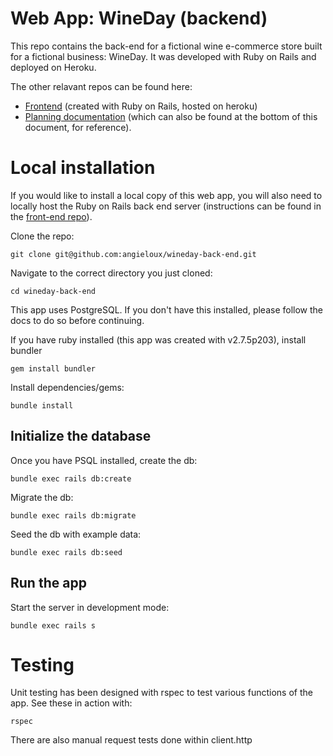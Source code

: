 # Web App: WineDay (backend)

This repo contains the back-end for a fictional wine e-commerce store built for a fictional business: WineDay. It was developed with Ruby on Rails and deployed on Heroku.

The other relavant repos can be found here:

- [Frontend](https://github.com/angieloux/wineday-front-end) (created with Ruby on Rails, hosted on heroku)
- [Planning documentation](https://github.com/angieloux/wineday-docs) (which can also be found at the bottom of this document, for reference).

# Local installation

If you would like to install a local copy of this web app, you will also need to locally host the Ruby on Rails back end server (instructions can be found in the [front-end repo](https://github.com/angieloux/wineday-front-end)).

Clone the repo:

    git clone git@github.com:angieloux/wineday-back-end.git

Navigate to the correct directory you just cloned:

    cd wineday-back-end

This app uses PostgreSQL. If you don't have this installed, please follow the docs to do so before continuing.

If you have ruby installed (this app was created with v2.7.5p203), install bundler

    gem install bundler

Install dependencies/gems:

    bundle install

## Initialize the database

Once you have PSQL installed, create the db:

    bundle exec rails db:create

Migrate the db:

    bundle exec rails db:migrate

Seed the db with example data:

    bundle exec rails db:seed

## Run the app

Start the server in development mode:

    bundle exec rails s

# Testing

Unit testing has been designed with rspec to test various functions of the app. See these in action with:

    rspec

There are also manual request tests done within client.http
